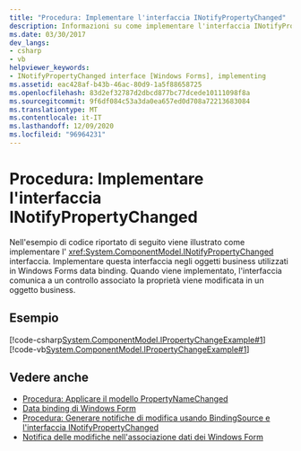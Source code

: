 ```yaml
---
title: "Procedura: Implementare l'interfaccia INotifyPropertyChanged"
description: Informazioni su come implementare l'interfaccia INotifyPropertyChanged sugli oggetti business utilizzati in Windows Forms data binding.
ms.date: 03/30/2017
dev_langs:
- csharp
- vb
helpviewer_keywords:
- INotifyPropertyChanged interface [Windows Forms], implementing
ms.assetid: eac428af-b43b-46ac-80d9-1a5f88658725
ms.openlocfilehash: 83d2ef32787d2dbcd877bc77dcede10111098f8a
ms.sourcegitcommit: 9f6df084c53a3da0ea657ed0d708a72213683084
ms.translationtype: MT
ms.contentlocale: it-IT
ms.lasthandoff: 12/09/2020
ms.locfileid: "96964231"
---
```

# <a name="how-to-implement-the-inotifypropertychanged-interface"></a>Procedura: Implementare l'interfaccia INotifyPropertyChanged
Nell'esempio di codice riportato di seguito viene illustrato come implementare l' <xref:System.ComponentModel.INotifyPropertyChanged> interfaccia. Implementare questa interfaccia negli oggetti business utilizzati in Windows Forms data binding. Quando viene implementato, l'interfaccia comunica a un controllo associato la proprietà viene modificata in un oggetto business.  
  
## <a name="example"></a>Esempio  
 [!code-csharp[System.ComponentModel.IPropertyChangeExample#1](~/samples/snippets/csharp/VS_Snippets_Winforms/System.ComponentModel.IPropertyChangeExample/CS/Form1.cs#1)]
 [!code-vb[System.ComponentModel.IPropertyChangeExample#1](~/samples/snippets/visualbasic/VS_Snippets_Winforms/System.ComponentModel.IPropertyChangeExample/VB/Form1.vb#1)]  
  
## <a name="see-also"></a>Vedere anche

- [Procedura: Applicare il modello PropertyNameChanged](how-to-apply-the-propertynamechanged-pattern.md)
- [Data binding di Windows Form](windows-forms-data-binding.md)
- [Procedura: Generare notifiche di modifica usando BindingSource e l'interfaccia INotifyPropertyChanged](./controls/raise-change-notifications--bindingsource.md)
- [Notifica delle modifiche nell'associazione dati dei Windows Form](change-notification-in-windows-forms-data-binding.md)
